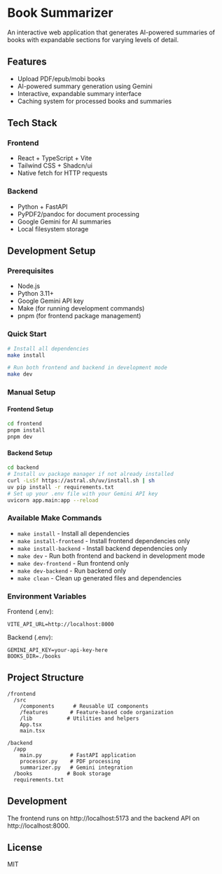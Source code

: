 # Book Summarizer

An interactive web application that generates AI-powered summaries of books with expandable sections for varying levels of detail.

## Features

- Upload PDF/epub/mobi books
- AI-powered summary generation using Gemini
- Interactive, expandable summary interface
- Caching system for processed books and summaries

## Tech Stack

### Frontend

- React + TypeScript + Vite
- Tailwind CSS + Shadcn/ui
- Native fetch for HTTP requests

### Backend

- Python + FastAPI
- PyPDF2/pandoc for document processing
- Google Gemini for AI summaries
- Local filesystem storage

## Development Setup

### Prerequisites

- Node.js
- Python 3.11+
- Google Gemini API key
- Make (for running development commands)
- pnpm (for frontend package management)

### Quick Start

```bash
# Install all dependencies
make install

# Run both frontend and backend in development mode
make dev
```

### Manual Setup

#### Frontend Setup

```bash
cd frontend
pnpm install
pnpm dev
```

#### Backend Setup

```bash
cd backend
# Install uv package manager if not already installed
curl -LsSf https://astral.sh/uv/install.sh | sh
uv pip install -r requirements.txt
# Set up your .env file with your Gemini API key
uvicorn app.main:app --reload
```

### Available Make Commands

- `make install` - Install all dependencies
- `make install-frontend` - Install frontend dependencies only
- `make install-backend` - Install backend dependencies only
- `make dev` - Run both frontend and backend in development mode
- `make dev-frontend` - Run frontend only
- `make dev-backend` - Run backend only
- `make clean` - Clean up generated files and dependencies

### Environment Variables

Frontend (.env):

```
VITE_API_URL=http://localhost:8000
```

Backend (.env):

```
GEMINI_API_KEY=your-api-key-here
BOOKS_DIR=./books
```

## Project Structure

```
/frontend
  /src
    /components      # Reusable UI components
    /features       # Feature-based code organization
    /lib           # Utilities and helpers
    App.tsx
    main.tsx

/backend
  /app
    main.py         # FastAPI application
    processor.py    # PDF processing
    summarizer.py   # Gemini integration
  /books           # Book storage
  requirements.txt
```

## Development

The frontend runs on http://localhost:5173 and the backend API on http://localhost:8000.

## License

MIT

